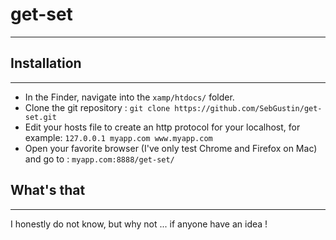 # get-set
---
## Installation
---
* In the Finder, navigate into the `xamp/htdocs/` folder.
* Clone the git repository : `git clone https://github.com/SebGustin/get-set.git`
* Edit your hosts file to create an http protocol for your localhost, for example: `127.0.0.1 myapp.com www.myapp.com`
* Open your favorite browser (I've only test Chrome and Firefox on Mac) and go to : `myapp.com:8888/get-set/`
  
## What's that
---
I honestly do not know, but why not ... if anyone have an idea !